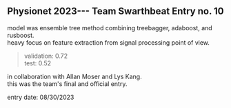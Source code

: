 ## Physionet 2023--- Team Swarthbeat Entry no. 10
model was ensemble tree method combining treebagger, adaboost, and rusboost.<br />
heavy focus on feature extraction from signal processing point of view.

  >validation: 0.72<br />
  >test: 0.52<br />

in collaboration with Allan Moser and Lys Kang.<br />
this was the team's final and official entry.

entry date: 08/30/2023
